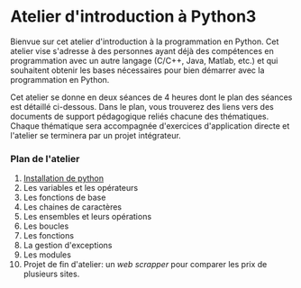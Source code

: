 # Atelier d'introduction à Python3
Bienvue sur cet atelier d'introduction à la programmation en Python. Cet atelier vise s'adresse à des personnes ayant déjà des compétences en programmation avec un autre langage (C/C++, Java, Matlab, etc.) et qui souhaitent obtenir les bases nécessaires pour bien démarrer avec la programmation en Python.

Cet atelier se donne en deux séances de 4 heures dont le plan des séances est détaillé ci-dessous. Dans le plan, vous trouverez des liens vers des documents de support pédagogique reliés chacune des thématiques. Chaque thématique sera accompagnée d'exercices d'application directe et l'atelier se terminera par un projet intégrateur.  

### Plan de l'atelier

1. [Installation de python](./0_Installation.md)
2. Les variables et les opérateurs
3. Les fonctions de base
4. Les chaines de caractères
5. Les ensembles et leurs opérations
6. Les boucles
7. Les fonctions
8. La gestion d'exceptions
9. Les modules
10. Projet de fin d'atelier: un *web scrapper* pour comparer les prix de plusieurs sites.
